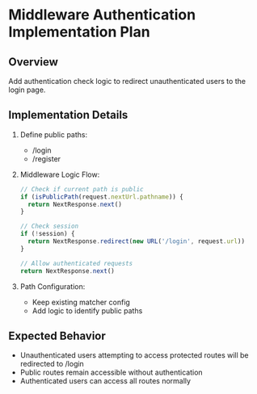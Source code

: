 # Middleware Authentication Implementation Plan

## Overview
Add authentication check logic to redirect unauthenticated users to the login page.

## Implementation Details

1. Define public paths:
   - /login
   - /register

2. Middleware Logic Flow:
   ```typescript
   // Check if current path is public
   if (isPublicPath(request.nextUrl.pathname)) {
     return NextResponse.next()
   }
   
   // Check session
   if (!session) {
     return NextResponse.redirect(new URL('/login', request.url))
   }
   
   // Allow authenticated requests
   return NextResponse.next()
   ```

3. Path Configuration:
   - Keep existing matcher config
   - Add logic to identify public paths

## Expected Behavior
- Unauthenticated users attempting to access protected routes will be redirected to /login
- Public routes remain accessible without authentication
- Authenticated users can access all routes normally